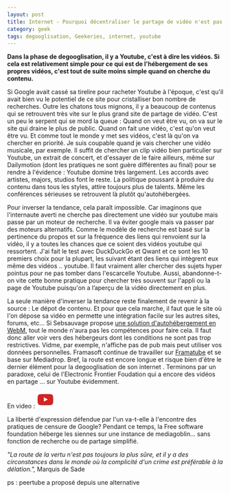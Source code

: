 ```yaml
---
layout: post
title: Internet - Pourquoi décentraliser le partage de vidéo n'est pas simple ?
category: geek
tags: degooglisation, Geekeries, internet, youtube
---
```

**Dans la phase de degooglisation, il y a Youtube, c'est à dire les vidéos. Si cela est relativement simple pour ce qui est de l'hébergement de ses propres vidéos, c'est tout de suite moins simple quand on cherche du contenu.**

Si Google avait cassé sa tirelire pour racheter Youtube à l'époque, c'est qu'il avait bien vu le potentiel de ce site pour cristalliser bon nombre de recherches. Outre les chatons tous mignons, il y a beaucoup de contenus qui se retrouvent très vite sur le plus grand site de partage de vidéo. C'est un peu le serpent qui se mord la queue : Quand on veut être vu, on va sur le site qui draine le plus de public. Quand on fait une vidéo, c'est qu'on veut être vu. Et comme tout le monde y met ses vidéos, c'est là qu'on va chercher en priorité. Je suis coupable quand je vais chercher une vidéo musicale, par exemple. Il suffit de chercher un clip vidéo bien particulier sur Youtube, un extrait de concert, et d'essayer de le faire ailleurs, même sur Dailymotion (dont les pratiques ne sont guère différentes au final) pour se rendre à l'évidence : Youtube domine très largement. Les accords avec artistes, majors, studios font le reste. La politique poussant à produire du contenu dans tous les styles, attire toujours plus de talents. Même les conférences sérieuses se retrouvent là plutôt qu'autohébergées.

Pour inverser la tendance, cela paraît impossible. Car imaginons que l'internaute averti ne cherche pas directement une vidéo sur youtube mais passe par un moteur de recherche. Il va éviter google mais va passer par des moteurs alternatifs. Comme le modèle de recherche est basé sur la pertinence du propos et sur la fréquence des liens qui renvoient sur la vidéo, il y a toutes les chances que ce soient des vidéos youtube qui ressortent. J'ai fait le test avec DuckDuckGo et Qwant et ce sont les 10 premiers choix pour la plupart, les suivant étant des liens qui intègrent eux même des vidéos .. youtube. Il faut vraiment aller chercher des sujets hyper pointus pour ne pas tomber dans l'escarcelle Youtube. Aussi, abandonne-t-on vite cette bonne pratique pour chercher très souvent sur l'appli ou la page de Youtube puisqu'on a l’aperçu de la vidéo directement en plus.

La seule manière d'inverser la tendance reste finalement de revenir à la source : Le dépot de contenu. Et pour que cela marche, il faut que le site où l'on dépose sa vidéo en permette une intégration facile sur les autres sites, forums, etc... Si Sebsauvage propose <a href="http://sebsauvage.net/rhaa/index.php?2012/10/03/12/07/39-heberger-des-videos-sur-son-propre-serveur-sans-le-tuer">une solution d'autohébergement en WebM</a>, tout le monde n'aura pas les compétences pour faire cela. Il faut donc aller voir vers des hébergeurs dont les conditions ne sont pas trop restrictives. Vidme, par exemple, n'affiche pas de pub mais peut utiliser vos données personnelles. Framasoft continue de travailler sur <a href="https://framatube.org/">Framatube</a> et se base sur Mediadrop. Bref, la route est encore longue et risque bien d'être le dernier élément pour la degooglisation de son internet . Terminons par un paradoxe, celui de l'Electronic Frontier Foudation qui a encore des vidéos en partage ... sur Youtube évidemment.

En video : [![video](/images/youtube.png)](https://www.youtube.com/watch?v=5UsoZmMD5_A)

La liberté d'expression défendue par l'un va-t-elle à l'encontre des pratiques de censure de Google? Pendant ce temps, la Free software foundation héberge les siennes sur une instance de mediagoblin... sans fonction de recherche ou de partage simplifié.

*"La route de la vertu n'est pas toujours la plus sûre, et il y a des circonstances dans le monde où la complicité d'un crime est préférable à la délation.",* Marquis de Sade

ps : peertube a proposé depuis une alternative
